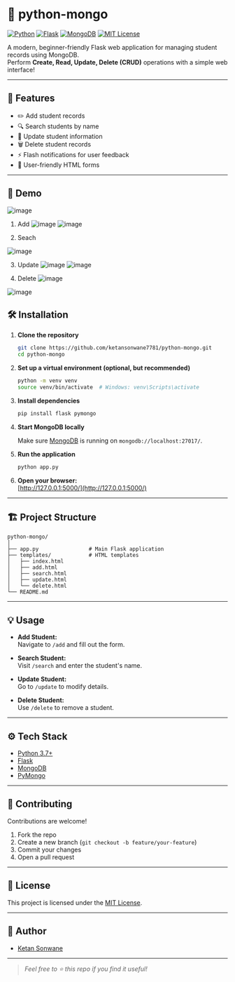 # 🐍 python-mongo

[![Python](https://img.shields.io/badge/python-3.7%2B-blue?logo=python)](https://www.python.org/)
[![Flask](https://img.shields.io/badge/flask-2.0%2B-green?logo=flask)](https://flask.palletsprojects.com/)
[![MongoDB](https://img.shields.io/badge/mongodb-%3E%3D4.0-brightgreen?logo=mongodb)](https://www.mongodb.com/)
[![MIT License](https://img.shields.io/badge/license-MIT-informational)](LICENSE)

A modern, beginner-friendly Flask web application for managing student records using MongoDB.  
Perform **Create, Read, Update, Delete (CRUD)** operations with a simple web interface!

---

## 🚀 Features

- ✏️ Add student records
- 🔍 Search students by name
- 📝 Update student information
- 🗑️ Delete student records
- ⚡ Flash notifications for user feedback
- 🎨 User-friendly HTML forms

---

## 📸 Demo
 
![image](https://github.com/user-attachments/assets/44e6155e-492a-4e1c-b98f-67e7d3d50280)

1.	Add
 ![image](https://github.com/user-attachments/assets/2048bcf0-3a0a-4af1-a0a9-21e4e66fad86)
![image](https://github.com/user-attachments/assets/47735f1d-d689-4a10-8bf3-ef4c29a5a669)

2.	Seach
 
![image](https://github.com/user-attachments/assets/f0930d01-f75f-489b-ab74-9a7615ca63eb)

3.	Update
 ![image](https://github.com/user-attachments/assets/0e3aca6d-50b4-42ae-ac46-df521a2f4569)
![image](https://github.com/user-attachments/assets/61e51842-e091-4e9d-bf3d-9c06431b63e7)

 
4.	Delete
 ![image](https://github.com/user-attachments/assets/6a7c8aab-1fb5-4514-bdf3-0379b777a5a0)

 ![image](https://github.com/user-attachments/assets/6f8b92c8-983f-4749-8a70-9426d5d14e9a)


## 🛠️ Installation

1. **Clone the repository**
   ```bash
   git clone https://github.com/ketansonwane7781/python-mongo.git
   cd python-mongo
   ```

2. **Set up a virtual environment (optional, but recommended)**
   ```bash
   python -m venv venv
   source venv/bin/activate  # Windows: venv\Scripts\activate
   ```

3. **Install dependencies**
   ```bash
   pip install flask pymongo
   ```

4. **Start MongoDB locally**

   Make sure [MongoDB](https://www.mongodb.com/try/download/community) is running on `mongodb://localhost:27017/`.

5. **Run the application**
   ```bash
   python app.py
   ```

6. **Open your browser:**  
   [http://127.0.0.1:5000/](http://127.0.0.1:5000/)

---

## 🏗️ Project Structure

```
python-mongo/
│
├── app.py                # Main Flask application
├── templates/            # HTML templates
│   ├── index.html
│   ├── add.html
│   ├── search.html
│   ├── update.html
│   └── delete.html
└── README.md
```

---

## 💡 Usage

- **Add Student:**  
  Navigate to `/add` and fill out the form.

- **Search Student:**  
  Visit `/search` and enter the student's name.

- **Update Student:**  
  Go to `/update` to modify details.

- **Delete Student:**  
  Use `/delete` to remove a student.

---

## ⚙️ Tech Stack

- [Python 3.7+](https://www.python.org/)
- [Flask](https://flask.palletsprojects.com/)
- [MongoDB](https://www.mongodb.com/)
- [PyMongo](https://pymongo.readthedocs.io/)

---

## 🤝 Contributing

Contributions are welcome!  
1. Fork the repo  
2. Create a new branch (`git checkout -b feature/your-feature`)  
3. Commit your changes  
4. Open a pull request

---

## 📄 License

This project is licensed under the [MIT License](LICENSE).

---

## 👤 Author

- [Ketan Sonwane](https://github.com/ketansonwane7781)

---

> _Feel free to ⭐️ this repo if you find it useful!_

